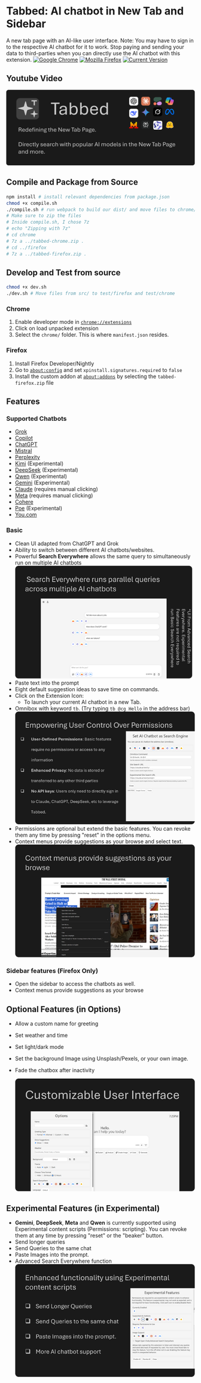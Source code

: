 # Tabbed: AI chatbot in New Tab and Sidebar

A new tab page with an AI-like user interface. Note: You may have to sign in to the respective AI chatbot for it to work. Stop paying and sending your data to third-parties when you can directly use the AI chatbot with this extension.
[![Google Chrome](https://img.shields.io/badge/Chrome-active-green.svg)](https://chromewebstore.google.com/detail/jbpmodbjedoloelbepnpfhjoohjjkand)
[![Mozilla Firefox](https://img.shields.io/badge/Firefox-active-green.svg)](https://addons.mozilla.org/en-US/firefox/addon/tabbed/)
[![Current Version](https://img.shields.io/badge/Github-1.0.9.10-green.svg)](https://github.com/DerivedFunction/bookish-octo-robot/)

## Youtube Video

[![Sample 1](./Promo/Marquee.png)](https://www.youtube.com/watch?v=PDgovF1dNBg)

## Compile and Package from Source

```sh
npm install # install relevant dependencies from package.json
chmod +x compile.sh
./compile.sh # run webpack to build our dist/ and move files to chrome/ and firefox/
# Make sure to zip the files
# Inside compile.sh, I chose 7z
# echo "Zipping with 7z"
# cd chrome
# 7z a ../tabbed-chrome.zip .
# cd ../firefox
# 7z a ../tabbed-firefox.zip .
```

## Develop and Test from source

```sh
chmod +x dev.sh
./dev.sh # Move files from src/ to test/firefox and test/chrome
```

### Chrome

1. Enable developer mode in [`chrome://extensions`](chrome://extensions)
2. Click on load unpacked extension
3. Select the `chrome/` folder. This is where `manifest.json` resides.

### Firefox

1. Install Firefox Developer/Nightly
2. Go to [`about:config`](about:config) and set `xpinstall.signatures.required` to `false`
3. Install the custom addon at [`about:addons`](about:addons) by selecting the `tabbed-firefox.zip` file

## Features

### Supported Chatbots

- [Grok](https://grok.com)
- [Copilot](https://copilot.microsoft.com)
- [ChatGPT](https:///chatgpt.com)
- [Mistral](https://mistral.ai)
- [Perplexity](https://perplexity.ai)
- [Kimi](https://kimi.com/) (Experimental)
- [DeepSeek](https://chat.deepseek.com/) (Experimental)
- [Qwen](https://chat.qwen.ai/) (Experimental)
- [Gemini](https://gemini.google.com/app) (Experimental)
- [Claude](https://claude.ai/new) (requires manual clicking)
- [Meta](https://meta.ai) (requires manual clicking)
- [Cohere](https://coral.cohere.com)
- [Poe](https://poe.com) (Experimental)
- [You.com](https://you.com)

### Basic

- Clean UI adapted from ChatGPT and Grok
- Ability to switch between different AI chatbots/websites.
- Powerful **Search Everywhere** allows the same query to simultaneously run on multiple AI chatbots
  ![Sample 3](./Promo/promo-3.png)
- Paste text into the prompt
- Eight default suggestion ideas to save time on commands.
- Click on the Extension Icon:
  - To launch your current AI chatbot in a new Tab.
- Omnibox with keyword `tb`. (Try typing `tb @cg Hello` in the address bar)
  ![promo-4](./Promo/promo-4.png)
- Permissions are optional but extend the basic features. You can revoke them any time by pressing "reset" in the options menu.
- Context menus provide suggestions as your browse and select text.
  ![promo-2](./Promo/promo-2.png)

### Sidebar features (Firefox Only)

- Open the sidebar to access the chatbots as well.
- Context menus provide suggestions as your browse

## Optional Features (in Options)

- Allow a custom name for greeting
- Set weather and time
- Set light/dark mode
- Set the background Image using Unsplash/Pexels, or your own image.
- Fade the chatbox after inactivity

  ![promo-1](./Promo/promo-1.png)

## Experimental Features (in Experimental)

- **Gemini**, **DeepSeek**, **Meta** and **Qwen** is currently supported using Experimental content scripts (Permissions: scripting). You can revoke them at any time by pressing "reset" or the "beaker" button.
- Send longer queries
- Send Queries to the same chat
- Paste Images into the prompt.
- Advanced Search Everywhere function
  ![promo-5](./Promo/promo-5.png)
